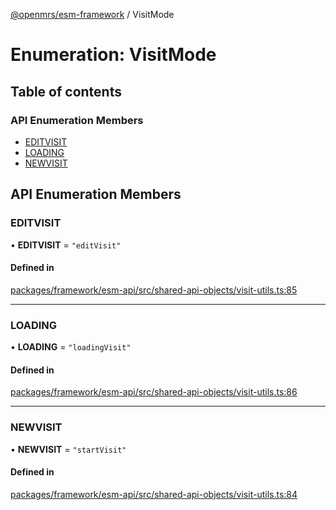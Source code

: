 [@openmrs/esm-framework](../API.md) / VisitMode

# Enumeration: VisitMode

## Table of contents

### API Enumeration Members

- [EDITVISIT](VisitMode.md#editvisit)
- [LOADING](VisitMode.md#loading)
- [NEWVISIT](VisitMode.md#newvisit)

## API Enumeration Members

### EDITVISIT

• **EDITVISIT** = ``"editVisit"``

#### Defined in

[packages/framework/esm-api/src/shared-api-objects/visit-utils.ts:85](https://github.com/openmrs/openmrs-esm-core/blob/main/packages/framework/esm-api/src/shared-api-objects/visit-utils.ts#L85)

___

### LOADING

• **LOADING** = ``"loadingVisit"``

#### Defined in

[packages/framework/esm-api/src/shared-api-objects/visit-utils.ts:86](https://github.com/openmrs/openmrs-esm-core/blob/main/packages/framework/esm-api/src/shared-api-objects/visit-utils.ts#L86)

___

### NEWVISIT

• **NEWVISIT** = ``"startVisit"``

#### Defined in

[packages/framework/esm-api/src/shared-api-objects/visit-utils.ts:84](https://github.com/openmrs/openmrs-esm-core/blob/main/packages/framework/esm-api/src/shared-api-objects/visit-utils.ts#L84)
